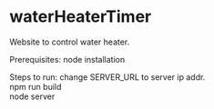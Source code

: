 # waterHeaterTimer
Website to control water heater.

Prerequisites:
node installation

Steps to run:
change SERVER_URL to server ip addr.  
npm run build  
node server
